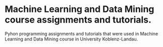 # Machine Learning and Data Mining course assignments and tutorials.
Pyhon programming assignments and tutorials that were used in Machine Learning and Data Mining course in University Koblenz-Landau.

